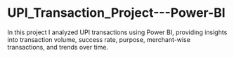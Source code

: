 # UPI_Transaction_Project---Power-BI
In this project I analyzed UPI transactions using Power BI, providing insights into transaction volume, success rate, purpose, merchant-wise transactions, and trends over time.
